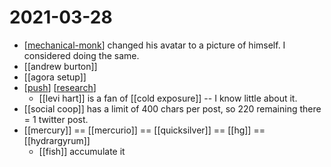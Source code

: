 # 2021-03-28

- [[mechanical-monk]] changed his avatar to a picture of himself. I considered doing the same.
- [[andrew burton]]
- [[agora setup]]
- [[push]] [[research]]
  - [[levi hart]] is a fan of [[cold exposure]] -- I know little about it.
- [[social coop]] has a limit of 400 chars per post, so 220 remaining there = 1 twitter post.
- [[mercury]] == [[mercurio]] == [[quicksilver]] == [[hg]] == [[hydrargyrum]]
  - [[fish]] accumulate it

[//begin]: # "Autogenerated link references for markdown compatibility"
[mechanical-monk]: ../mechanical-monk "Mechanical Monk"
[push]: ../push "Push"
[research]: ../research "Research"
[//end]: # "Autogenerated link references"